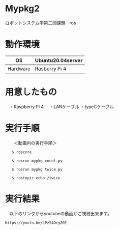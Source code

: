 # Mypkg2
ロボットシステム学第二回課題　ros


# 動作環境

| OS  | Ubuntu20.04server  |
|---|---|
|  Hardware |   Rasberry Pi 4  |

# 用意したもの

　・Raspberry Pi 4
　・LANケーブル
  ・typeCケーブル

# 実行手順


　　＜動画内の実行手順＞
  
       $ roscore
       
       $ rosrun mypkg count.py
       
       $ rosrun mypkg twice.py
       
       $ rostopic echo /twice

# 実行結果
　以下のリンクからyoutubeの動画がご視聴出来ます。

    https://youtu.be/LPz54DryZ0E
